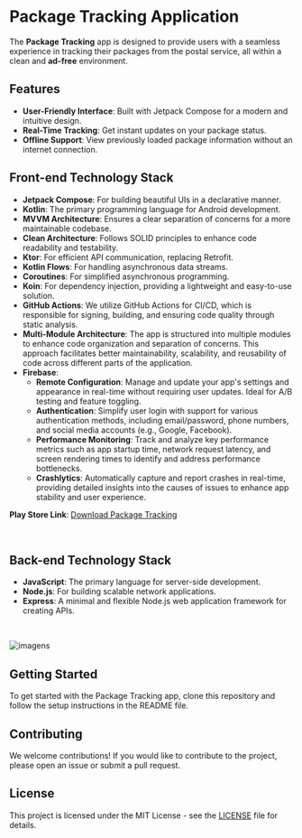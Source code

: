 # Package Tracking Application

The **Package Tracking** app is designed to provide users with a seamless experience in tracking their packages from the postal service, all within a clean and **ad-free** environment.

## Features

- **User-Friendly Interface**: Built with Jetpack Compose for a modern and intuitive design.
- **Real-Time Tracking**: Get instant updates on your package status.
- **Offline Support**: View previously loaded package information without an internet connection.

## Front-end Technology Stack

- **Jetpack Compose**: For building beautiful UIs in a declarative manner.
- **Kotlin**: The primary programming language for Android development.
- **MVVM Architecture**: Ensures a clear separation of concerns for a more maintainable codebase.
- **Clean Architecture**: Follows SOLID principles to enhance code readability and testability.
- **Ktor**: For efficient API communication, replacing Retrofit.
- **Kotlin Flows**: For handling asynchronous data streams.
- **Coroutines**: For simplified asynchronous programming.
- **Koin**: For dependency injection, providing a lightweight and easy-to-use solution.
- **GitHub Actions**: We utilize GitHub Actions for CI/CD, which is responsible for signing, building, and ensuring code quality through static analysis.
- **Multi-Module Architecture**: The app is structured into multiple modules to enhance code organization and separation of concerns. This approach facilitates better maintainability, scalability, and reusability of code across different parts of the application.
- **Firebase**: 
  - **Remote Configuration**: Manage and update your app's settings and appearance in real-time without requiring user updates. Ideal for A/B testing and feature toggling.
  - **Authentication**: Simplify user login with support for various authentication methods, including email/password, phone numbers, and social media accounts (e.g., Google, Facebook).
  - **Performance Monitoring**: Track and analyze key performance metrics such as app startup time, network request latency, and screen rendering times to identify and address performance bottlenecks.
  - **Crashlytics**: Automatically capture and report crashes in real-time, providing detailed insights into the causes of issues to enhance app stability and user experience.

**Play Store Link**: [Download Package Tracking](https://play.google.com/store/apps/details?id=br.com.smdevelopment.rastreamentocorreios&pli=1)

&nbsp; 
&nbsp; 

## Back-end Technology Stack

- **JavaScript**: The primary language for server-side development.
- **Node.js**: For building scalable network applications.
- **Express**: A minimal and flexible Node.js web application framework for creating APIs.

&nbsp; 
&nbsp; 

![imagens](https://github.com/user-attachments/assets/15e3db71-7d72-4ff8-894b-55d3ce5aec78)


## Getting Started

To get started with the Package Tracking app, clone this repository and follow the setup instructions in the README file.

## Contributing

We welcome contributions! If you would like to contribute to the project, please open an issue or submit a pull request.

## License

This project is licensed under the MIT License - see the [LICENSE](LICENSE) file for details.
